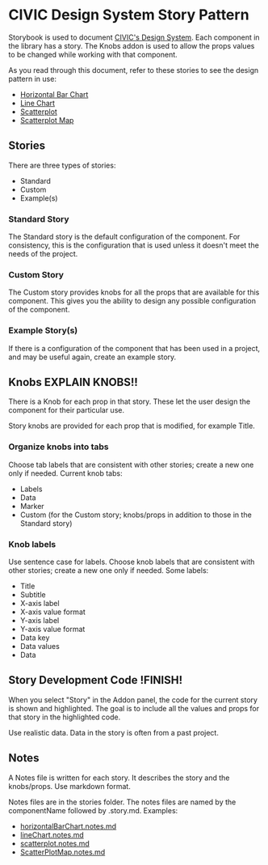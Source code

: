 # CIVIC Design System Story Pattern

Storybook is used to document [CIVIC's Design System](https://hackoregon.github.io/civic/). Each component in the library has a story. The Knobs addon is used to allow the props values to be changed while working with that component.

As you read through this document, refer to these stories to see the design pattern in use:

- [Horizontal Bar Chart](https://hackoregon.github.io/civic/?path=/story/component-lib-charts-horizontal-bar-chart--standard)
- [Line Chart](https://hackoregon.github.io/civic/?path=/story/component-lib-charts-line-chart--standard)
- [Scatterplot](https://hackoregon.github.io/civic/?path=/story/component-lib-charts-scatterplot--standard)
- [Scatterplot Map](https://hackoregon.github.io/civic/?path=/story/component-lib-maps-scatterplot-map--standard)

## Stories

There are three types of stories:

- Standard
- Custom
- Example(s)

### Standard Story

The Standard story is the default configuration of the component. For consistency, this is the configuration that is used unless it doesn't meet the needs of the project.

### Custom Story

The Custom story provides knobs for all the props that are available for this component. This gives you the ability to design any possible configuration of the component.

### Example Story(s)

If there is a configuration of the component that has been used in a project, and may be useful again, create an example story.

## Knobs EXPLAIN KNOBS!!

There is a Knob for each prop in that story. These let the user design the component for their particular use.

Story knobs are provided for each prop that is modified, for example Title.

### Organize knobs into tabs

Choose tab labels that are consistent with other stories; create a new one only if needed. Current knob tabs:

- Labels
- Data
- Marker
- Custom (for the Custom story; knobs/props in addition to those in the Standard story)

### Knob labels

Use sentence case for labels. Choose knob labels that are consistent with other stories; create a new one only if needed. Some labels:

- Title
- Subtitle
- X-axis label
- X-axis value format
- Y-axis label
- Y-axis value format
- Data key
- Data values
- Data

## Story Development Code !FINISH!

When you select "Story" in the Addon panel, the code for the current story is shown and highlighted. The goal is to include all the values and props for that story in the highlighted code.

Use realistic data. Data in the story is often from a past project.

## Notes

A Notes file is written for each story. It describes the story and the knobs/props. Use markdown format.

Notes files are in the stories folder. The notes files are named by the componentName followed by .story.md.
Examples:

- [horizontalBarChart.notes.md](https://hackoregon.github.io/civic/?path=/info/component-lib-charts-horizontal-bar-chart--standard)
- [lineChart.notes.md](https://hackoregon.github.io/civic/?path=/info/component-lib-charts-line-chart--standard)
- [scatterplot.notes.md](https://hackoregon.github.io/civic/?path=/info/component-lib-charts-scatterplot--standard)
- [ScatterPlotMap.notes.md](https://hackoregon.github.io/civic/?path=/info/component-lib-maps-scatterplot-map--standard)
